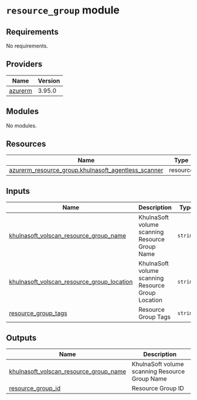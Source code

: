# `resource_group` module

<!-- BEGIN_TF_DOCS -->
## Requirements

No requirements.

## Providers

| Name | Version |
|------|---------|
| <a name="provider_azurerm"></a> [azurerm](#provider\_azurerm) | 3.95.0 |

## Modules

No modules.

## Resources

| Name | Type |
|------|------|
| [azurerm_resource_group.khulnasoft_agentless_scanner](https://registry.terraform.io/providers/hashicorp/azurerm/latest/docs/resources/resource_group) | resource |

## Inputs

| Name | Description | Type | Default | Required |
|------|-------------|------|---------|:--------:|
| <a name="khulnasoft_volscan_resource_group_name"></a> [khulnasoft\_volscan\_resource\_group\_name](#khulnasoft\_volscan\_resource\_group\_name) | KhulnaSoft volume scanning Resource Group Name | `string` | n/a | yes |
| <a name="khulnasoft_volscan_resource_group_location"></a> [khulnasoft\_volscan\_resource\_group\_location](#khulnasoft\_volscan\_resource\_group\_location) | KhulnaSoft volume scanning Resource Group Location | `string` | n/a | yes |
| <a name="resource_group_tags"></a> [resource\_group\_tags](#resource\_group\_tags) | Resource Group Tags | `string` | n/a | yes |

## Outputs

| Name | Description |
|------|-------------|
| <a name="khulnasoft_volscan_resource_group_name"></a> [khulnasoft\_volscan\_resource\_group\_name](#khulnasoft\_volscan\_resource\_group\_name) | KhulnaSoft volume scanning Resource Group Name |
| <a name="resource_group_id"></a> [resource\_group\_id](#resource\_group\_id) | Resource Group ID |
<!-- END_TF_DOCS -->